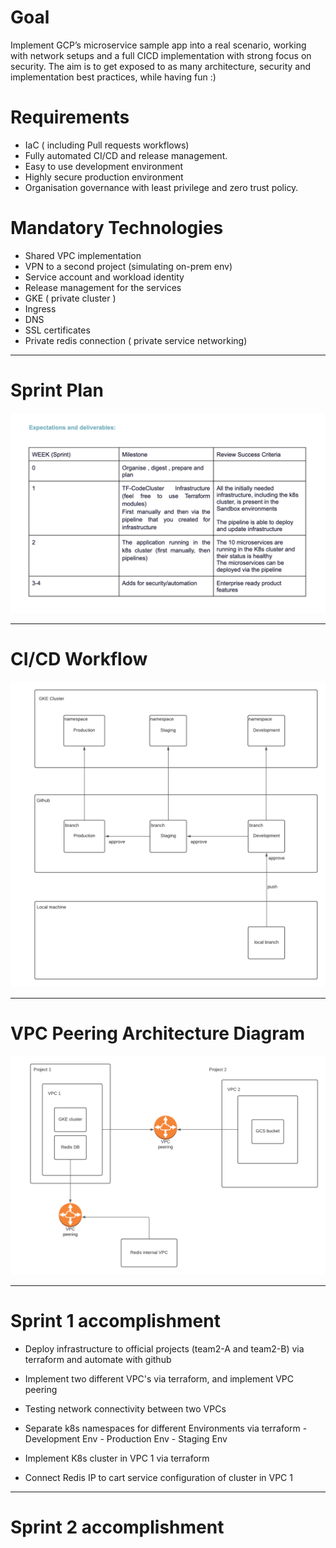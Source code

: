 # Goal 
Implement GCP’s microservice sample app into a real scenario, working with network setups and a full CICD implementation with strong focus on security.
The aim is to get exposed to as many architecture, security and implementation best practices, while having fun :)

# Requirements 

- IaC ( including Pull requests workflows)
- Fully automated CI/CD and release management.
- Easy to use development environment
- Highly secure production environment
- Organisation governance with least privilege and zero trust policy. 

# Mandatory Technologies

- Shared VPC implementation
- VPN to a second project (simulating on-prem env) 
- Service account  and workload identity 
- Release management for the services
- GKE ( private cluster )
- Ingress 
- DNS
- SSL certificates
- Private redis connection ( private service networking)

---

# Sprint Plan

![Sprint Plan Overviwe](images/sprint-plan.png)

---

# CI/CD Workflow

![CI/CD Workflow](images/ci_cd-workflow.png)

---

# VPC Peering Architecture Diagram

![VPC peering architecture Diagram](images/vpc-peering.png)

---

# Sprint 1 accomplishment

- Deploy infrastructure to official projects (team2-A and team2-B) via terraform and automate with github

- Implement two different VPC's via terraform, and implement VPC peering

- Testing network connectivity between two VPCs

- Separate k8s namespaces for different Environments via terraform - Development Env - Production Env - Staging Env

- Implement K8s cluster in VPC 1 via terraform

- Connect Redis IP to cart service configuration of cluster in VPC 1

---

# Sprint 2 accomplishment

